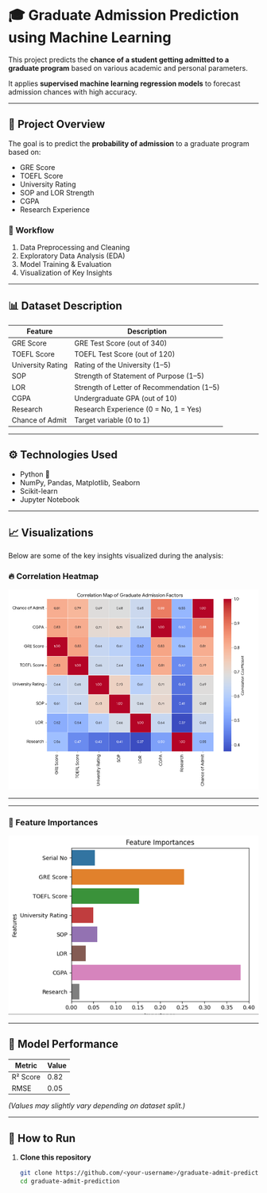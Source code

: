 # 🎓 Graduate Admission Prediction using Machine Learning

This project predicts the **chance of a student getting admitted to a graduate program** based on various academic and personal parameters.

It applies **supervised machine learning regression models** to forecast admission chances with high accuracy.

---

## 📘 Project Overview

The goal is to predict the **probability of admission** to a graduate program based on:
- GRE Score  
- TOEFL Score  
- University Rating  
- SOP and LOR Strength  
- CGPA  
- Research Experience  

### 🧠 Workflow
1. Data Preprocessing and Cleaning  
2. Exploratory Data Analysis (EDA)  
3. Model Training & Evaluation  
4. Visualization of Key Insights  

---

## 📊 Dataset Description

| Feature | Description |
|----------|-------------|
| GRE Score | GRE Test Score (out of 340) |
| TOEFL Score | TOEFL Test Score (out of 120) |
| University Rating | Rating of the University (1–5) |
| SOP | Strength of Statement of Purpose (1–5) |
| LOR | Strength of Letter of Recommendation (1–5) |
| CGPA | Undergraduate GPA (out of 10) |
| Research | Research Experience (0 = No, 1 = Yes) |
| Chance of Admit | Target variable (0 to 1) |

---

## ⚙️ Technologies Used

- Python 🐍  
- NumPy, Pandas, Matplotlib, Seaborn  
- Scikit-learn  
- Jupyter Notebook  

---

## 📈 Visualizations

Below are some of the key insights visualized during the analysis:

### 🔥 Correlation Heatmap
![Correlation Heatmap](images/Code_Generated_Image.png)

---
---

### 🧮 Feature Importances
![Feature Importances](images/Screenshot%202025-10-21%20085039.png)

---

## 🧩 Model Performance

| Metric | Value |
|---------|--------|
| R² Score | 0.82 |
| RMSE | 0.05 |

*(Values may slightly vary depending on dataset split.)*

---

## 🚀 How to Run

1. **Clone this repository**
   ```bash
   git clone https://github.com/<your-username>/graduate-admit-prediction.git
   cd graduate-admit-prediction
